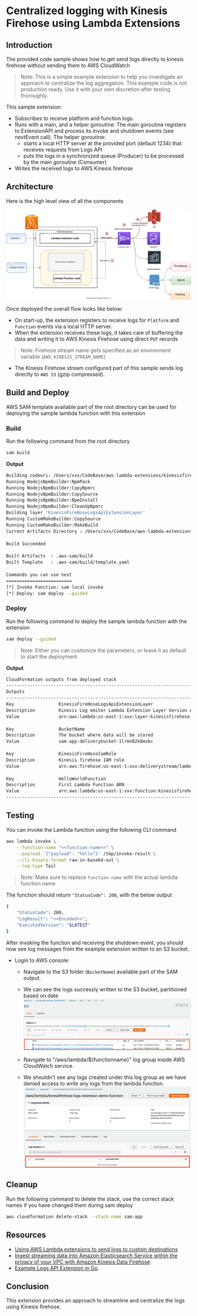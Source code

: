 # Centralized logging with Kinesis Firehose using Lambda Extensions

## Introduction

The provided code sample shows how to get send logs directly to kinesis firehose without sending them to AWS CloudWatch

> Note: This is a simple example extension to help you investigate an approach to centralize the log aggregation. This example code is not production ready. Use it with your own discretion after testing thoroughly.

This sample extension:

* Subscribes to receive platform and function logs.
* Runs with a main, and a helper goroutine: The main goroutine registers to ExtensionAPI and process its invoke and shutdown events (see nextEvent call). The helper goroutine:
    - starts a local HTTP server at the provided port (default 1234) that receives requests from Logs API
    - puts the logs in a synchronized queue (Producer) to be processed by the main goroutine (Consumer)
* Writes the received logs to AWS Kinesis firehose

## Architecture

Here is the high level view of all the components

![architecture](images/centralized-logging.svg)

Once deployed the overall flow looks like below:

* On start-up, the extension registers to receive logs for `Platform` and `Function` events via a local HTTP server.
* When the extension receives these logs, it takes care of buffering the data and writing it to AWS Kinesis Firehose using direct `PUT` records

> Note: Firehose stream name gets specified as an environment variable (`AWS_KINESIS_STREAM_NAME`)

* The Kinesis Firehose stream configured part of this sample sends log directly to `AWS S3` (gzip compressed).

## Build and Deploy

AWS SAM template available part of the root directory can be used for deploying the sample lambda function with this extension

### Build

Run the following command from the root directory

```bash
sam build
```

**Output**

```bash
Building codeuri: /Users/xxx/CodeBase/aws-lambda-extensions/kinesisfirehose-logs-extension-demo/hello-world runtime: nodejs12.x metadata: {} functions: ['HelloWorldFunction']
Running NodejsNpmBuilder:NpmPack
Running NodejsNpmBuilder:CopyNpmrc
Running NodejsNpmBuilder:CopySource
Running NodejsNpmBuilder:NpmInstall
Running NodejsNpmBuilder:CleanUpNpmrc
Building layer 'KinesisFireHoseLogsApiExtensionLayer'
Running CustomMakeBuilder:CopySource
Running CustomMakeBuilder:MakeBuild
Current Artifacts Directory : /Users/xxx/CodeBase/aws-lambda-extensions/kinesisfirehose-logs-extension-demo/.aws-sam/build/KinesisFireHoseLogsApiExtensionLayer

Build Succeeded

Built Artifacts  : .aws-sam/build
Built Template   : .aws-sam/build/template.yaml

Commands you can use next
=========================
[*] Invoke Function: sam local invoke
[*] Deploy: sam deploy --guided
```

### Deploy

Run the following command to deploy the sample lambda function with the extension

```bash
sam deploy --guided
```

> Note: Either you can customize the parameters, or leave it as default to start the deployment

**Output**

```bash
CloudFormation outputs from deployed stack
-------------------------------------------------------------------------------------------------------------------
Outputs
-------------------------------------------------------------------------------------------------------------------
Key                 KinesisFireHoseLogsApiExtensionLayer
Description         Kinesis Log emiter Lambda Extension Layer Version ARN
Value               arn:aws:lambda:us-east-1:xxx:layer:kinesisfirehose-logs-extension-demo:5

Key                 BucketName
Description         The bucket where data will be stored
Value               sam-app-deliverybucket-1lrmn02k8mxbc

Key                 KinesisFireHoseIamRole
Description         Kinesis firehose IAM role
Value               arn:aws:firehose:us-east-1:xxx:deliverystream/lambda-logs-direct-s3-no-cloudwatch

Key                 HelloWorldFunction
Description         First Lambda Function ARN
Value               arn:aws:lambda:us-east-1:xxx:function:kinesisfirehose-logs-extension-demo-function
-------------------------------------------------------------------------------------------------------------------
```

## Testing

You can invoke the Lambda function using the following CLI command

```bash
aws lambda invoke \
    --function-name "<<function-name>>" \
    --payload '{"payload": "hello"}' /tmp/invoke-result \
    --cli-binary-format raw-in-base64-out \
    --log-type Tail
```

>Note: Make sure to replace `function-name` with the actual lambda function name

The function should return ```"StatusCode": 200```, with the below output

```bash
{
    "StatusCode": 200,
    "LogResult": "<<Encoded>>",
    "ExecutedVersion": "$LATEST"
}
```

After invoking the function and receiving the shutdown event, you should now see log messages from the example extension written to an S3 bucket.

* Login to AWS console:
    * Navigate to the S3 folder (`BucketName`) available part of the SAM output.
    * We can see the logs successly written to the S3 bucket, partitioned based on date
  ![s3](images/s3.png)
  
    * Navigate to "/aws/lambda/${functionname}" log group inside AWS CloudWatch service.
    * We shouldn't see any logs created under this log group as we have denied access to write any logs from the lambda function.
  ![cloudwatch](images/CloudWatch.png)

## Cleanup

Run the following command to delete the stack, use the correct stack names if you have changed them during sam deploy

```bash
aws cloudformation delete-stack --stack-name sam-app
```  

## Resources

* [Using AWS Lambda extensions to send logs to custom destinations](https://aws.amazon.com/blogs/compute/using-aws-lambda-extensions-to-send-logs-to-custom-destinations/)
* [Ingest streaming data into Amazon Elasticsearch Service within the privacy of your VPC with Amazon Kinesis Data Firehose](https://aws.amazon.com/blogs/big-data/ingest-streaming-data-into-amazon-elasticsearch-service-within-the-privacy-of-your-vpc-with-amazon-kinesis-data-firehose/)
* [Example Logs API Extension in Go](https://github.com/aws-samples/aws-lambda-extensions/tree/main/go-example-logs-api-extension).

## Conclusion

This extension provides an approach to streamline and centralize the logs using Kinesis firehose.
